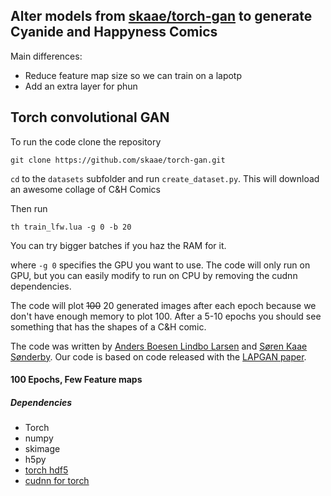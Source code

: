 ## Alter models from [skaae/torch-gan](https://github.com/skaae/torch-gan) to generate Cyanide and Happyness Comics

Main differences:
* Reduce feature map size so we can train on a lapotp
* Add an extra layer for phun


## Torch convolutional GAN
To run the code clone the repository

```
git clone https://github.com/skaae/torch-gan.git
```

`cd` to the `datasets` subfolder and run `create_dataset.py`. This will download an awesome collage of C&H Comics

Then run

```
th train_lfw.lua -g 0 -b 20
```

You can try bigger batches if you haz the RAM for it.

where `-g 0` specifies the GPU you want to use. The code will only run on GPU, but you can easily modify to run on CPU by removing the cudnn dependencies.

The code will plot ~~100~~  20 generated images after each epoch because we don't have enough memory to plot 100.
After a 5-10 epochs you should see something that has the shapes of a C&H comic.

The code was written by [Anders Boesen Lindbo Larsen](https://github.com/andersbll) and [Søren Kaae Sønderby](https://github.com/skaae). Our code is based on code released with the [LAPGAN paper](https://github.com/facebook/eyescream). 

#### 100 Epochs, Few Feature maps



##### Dependencies
 *  Torch
 *  numpy
 *  skimage
 *  h5py
 *  [torch hdf5](https://github.com/deepmind/torch-hdf5)
 *  [cudnn for torch](https://github.com/soumith/cudnn.torch)
